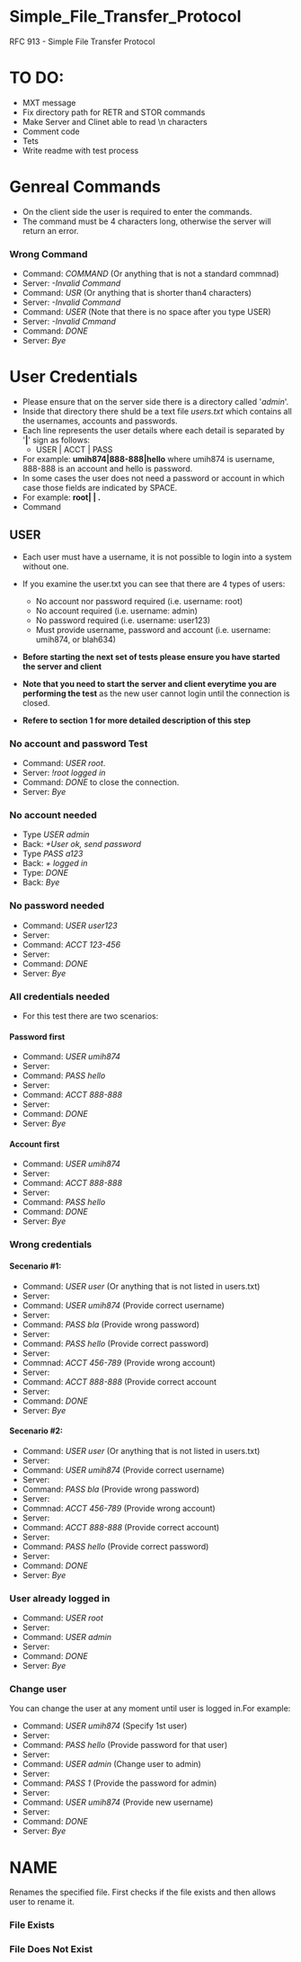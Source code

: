 # Simple_File_Transfer_Protocol
RFC 913 - Simple File Transfer Protocol

# TO DO:
- MXT message
- Fix directory path for RETR and STOR commands
- Make Server and Clinet able to read \n characters
- Comment code
- Tets
- Write readme with test process

# Genreal Commands
- On the client side the user is required to enter the commands.
- The command must be 4 characters long, otherwise the server will return an error.

### Wrong Command
- Command: _COMMAND_ (Or anything that is not a standard commnad)
- Server: _-Invalid Command_
- Command: _USR_ (Or anything that is shorter than4 characters)
- Server: _-Invalid Command_
- Command: _USER_ (Note that there is no space after you type USER)
- Server: _-Invalid Cmmand_
- Command: _DONE_
- Server: _Bye_

# User Credentials
- Please ensure that on the server side there is a directory called '_admin_'.
- Inside that directory there shuld be a text file _users.txt_ which contains all the usernames, accounts and passwords.
- Each line represents the user details where each detail is separated by '__|__' sign as follows:
  - USER | ACCT | PASS
- For example: __umih874|888-888|hello__ where umih874 is username, 888-888 is an account and hello is password.
- In some cases the user does not need a password or account in which case those fields are indicated by SPACE.
- For example: __root| | .__
- Command
## USER
- Each user must have a username, it is not possible to login into a system without one.
- If you examine the user.txt you can see that there are 4 types of users:
  - No account nor password required (i.e. username: root)
  - No account required (i.e. username: admin)
  - No password required (i.e. username: user123)
  - Must provide username, password and account (i.e. username: umih874, or blah634)

- __Before starting the next set of tests please ensure you have started the server and client__
- __Note that you need to start the server and client everytime you are performing the test__ as the new user cannot login until the connection is closed.
- __Refere to section 1 for more detailed description of this step__

### No account and password Test
- Command: _USER root_.
- Server: _!root logged in_
- Command: _DONE_ to close the connection.
- Server: _Bye_

### No account needed
- Type _USER admin_
- Back: _+User ok, send password_
- Type _PASS a123_
- Back: _+ logged in_
- Type: _DONE_
- Back: _Bye_

### No password needed
- Command: _USER user123_
- Server:
- Command: _ACCT 123-456_
- Server:
- Command: _DONE_
- Server: _Bye_

### All credentials needed
- For this test there are two scenarios:
#### Password first
- Command: _USER umih874_
- Server:
- Command: _PASS hello_
- Server: 
- Command: _ACCT 888-888_
- Server:
- Command: _DONE_
- Server: _Bye_
#### Account first
- Command: _USER umih874_
- Server:
- Command: _ACCT 888-888_
- Server:
- Command: _PASS hello_
- Command: _DONE_
- Server: _Bye_

### Wrong credentials
#### Secenario #1:
- Command: _USER user_ (Or anything that is not listed in users.txt)
- Server: 
- Command: _USER umih874_ (Provide correct username)
- Server:
- Command: _PASS bla_ (Provide wrong password)
- Server: 
- Command: _PASS hello_ (Provide correct password)
- Server:
- Commnad: _ACCT 456-789_ (Provide wrong account)
- Server:
- Command: _ACCT 888-888_ (Provide correct account
- Server:
- Command: _DONE_
- Server: _Bye_
#### Secenario #2:
- Command: _USER user_ (Or anything that is not listed in users.txt)
- Server: 
- Command: _USER umih874_ (Provide correct username)
- Server:
- Command: _PASS bla_ (Provide wrong password)
- Server:
- Commnad: _ACCT 456-789_ (Provide wrong account)
- Server:
- Command: _ACCT 888-888_ (Provide correct account)
- Server:
- Command: _PASS hello_ (Provide correct password)
- Server:
- Command: _DONE_
- Server: _Bye_

### User already logged in
- Command: _USER root_
- Server:
- Command: _USER admin_
- Server:
- Command: _DONE_
- Server: _Bye_

### Change user
You can change the user at any moment until user is logged in.For example:
- Command: _USER umih874_ (Specify 1st user)
- Server:
- Command: _PASS hello_ (Provide password for that user)
- Server: 
- Command: _USER admin_ (Change user to admin)
- Server: 
- Command: _PASS 1_ (Provide the password for admin)
- Server:
- Command: _USER umih874_ (Provide new username)
- Server: 
- Command: _DONE_
- Server: _Bye_

# NAME
Renames the specified file. First checks if the file exists and then allows user to rename it.
### File Exists

### File Does Not Exist

### 
